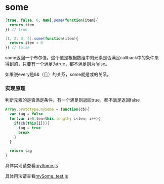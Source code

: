 # some

```javascript
[true, false, 0, NaN].some(function(item){
  return item
}) // true

[1, 2, 3, 4].some(function(item){
  return item < 0
}) // false
```

some返回一个布尔值，这个值是根据数组中的元素是否满足callback中的条件来得到的，只要有一个满足为true，都不满足则为false。

如果说every是&&（且）的关系，some就是或的关系。

### 实现原理

判断元素的是否满足条件，有一个满足则返回true，都不满足返回false

```javascript
Array.prototype.mySome = function(cb){
  var tag = false
  for(var i=0,len=this.length; i<len; i++){
    if(cb(this[i])){
      tag = true
      break
    }
  }
  
  return tag
}
```

具体实现请查看[mySome.js](./mySome.js)

具体用法请查看[mySome..test.js](./mySome..test.js)
